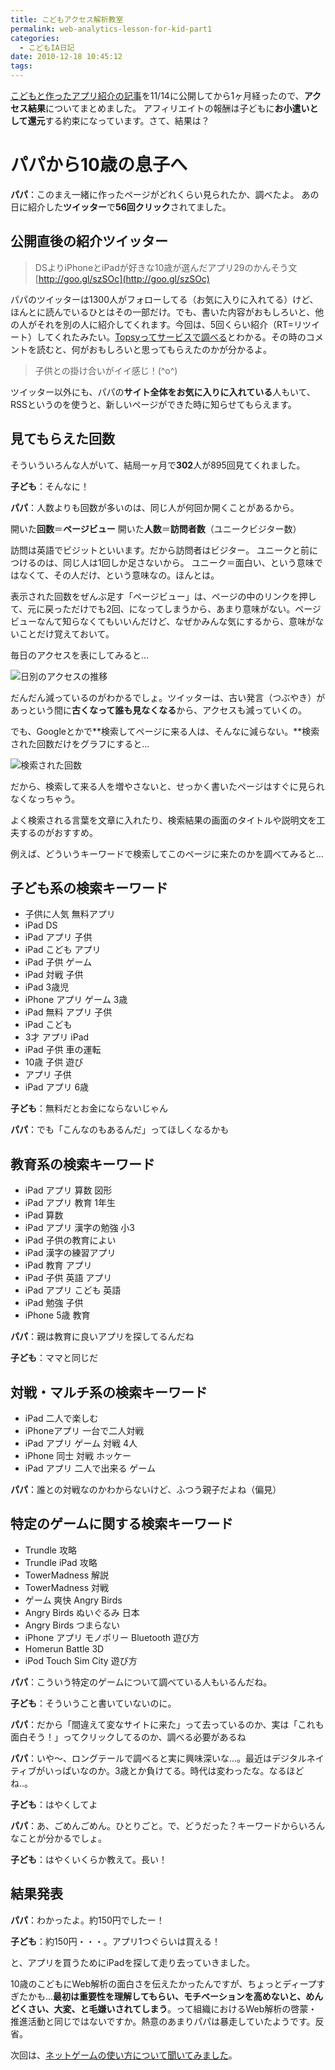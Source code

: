 ```yaml
---
title: こどもアクセス解析教室
permalink: web-analytics-lesson-for-kid-part1
categories:
  - こどもIA日記
date: 2010-12-18 10:45:12
tags:
---
```


[こどもと作ったアプリ紹介の記事](../iphone-app-for-10-year-kid/)を11/14に公開してから1ヶ月経ったので、**アクセス結果**についてまとめました。
アフィリエイトの報酬は子どもに**お小遣いとして還元**する約束になっています。さて、結果は？

# パパから10歳の息子へ

**パパ**：このまえ一緒に作ったページがどれくらい見られたか、調べたよ。
あの日に紹介した**ツイッター**で**56回クリック**されてました。

## 公開直後の紹介ツイッター

> DSよりiPhoneとiPadが好きな10歳が選んだアプリ29のかんそう文 [http://goo.gl/szSOc](http://goo.gl/szSOc)

パパのツイッターは1300人がフォローしてる（お気に入りに入れてる）けど、ほんとに読んでいるひとはその一部だけ。でも、書いた内容がおもしろいと、他の人がそれを別の人に紹介してくれます。今回は、5回くらい紹介（RT=リツイート）してくれたみたい。[Topsyってサービスで調べる](http://topsy.com/www.cms-ia.info/news/iphone-app-for-10-year-kid/)とわかる。その時のコメントを読むと、何がおもしろいと思ってもらえたのかが分かるよ。

> 子供との掛け合いがイイ感じ！(^o^)

ツイッター以外にも、パパの**サイト全体をお気に入りに入れている**人もいて、RSSというのを使うと、新しいページができた時に知らせてもらえます。

## 見てもらえた回数

そういういろんな人がいて、結局一ヶ月で**302**人が895回見てくれました。

**子ども**：そんなに！

**パパ**：人数よりも回数が多いのは、同じ人が何回か開くことがあるから。

開いた**回数**＝**ページビュー**</td>
開いた**人数**＝**訪問者数**（ユニークビジター数）

訪問は英語でビジットといいます。だから訪問者はビジター。
ユニークと前につけるのは、同じ人は1回しか足さないから。
ユニーク＝面白い、という意味ではなくて、その人だけ、という意味なの。ほんとは。

表示された回数をぜんぶ足す「ページビュー」は、ページの中のリンクを押して、元に戻っただけでも2回、になってしまうから、あまり意味がない。ページビューなんて知らなくてもいいんだけど、なぜかみんな気にするから、意味がないことだけ覚えておいて。

毎日のアクセスを表にしてみると...

![日別のアクセスの推移](/images/ia-kid/20101218-app-page-view-daily-trend.png)

だんだん減っているのがわかるでしょ。ツイッターは、古い発言（つぶやき）があっという間に**古くなって誰も見なくなる**から、アクセスも減っていくの。

でも、Googleとかで**検索してページに来る人は、そんなに減らない。**検索された回数だけをグラフにすると...

![検索された回数](/images/ia-kid/20101218-app-search-traffic.png)

だから、検索して来る人を増やさないと、せっかく書いたページはすぐに見られなくなっちゃう。

よく検索される言葉を文章に入れたり、検索結果の画面のタイトルや説明文を工夫するのがおすすめ。

例えば、どういうキーワードで検索してこのページに来たのかを調べてみると...

## 子ども系の検索キーワード

* 子供に人気 無料アプリ
* iPad DS
* iPad アプリ 子供
* iPad こども アプリ
* iPad 子供 ゲーム
* iPad 対戦 子供
* iPad 3歳児
* iPhone アプリ ゲーム 3歳
* iPad 無料 アプリ 子供
* iPad こども
* 3才 アプリ iPad
* iPad 子供 車の運転
* 10歳 子供 遊び
* アプリ 子供
* iPad アプリ 6歳

**子ども**：無料だとお金にならないじゃん

**パパ**：でも「こんなのもあるんだ」ってほしくなるかも

## 教育系の検索キーワード

* iPad アプリ 算数 図形
* iPad アプリ 教育 1年生
* iPad 算数
* iPad アプリ 漢字の勉強 小3
* iPad 子供の教育によい
* iPad 漢字の練習アプリ
* iPad 教育 アプリ
* iPad 子供 英語 アプリ
* iPad アプリ こども 英語
* iPad 勉強 子供
* iPhone 5歳 教育

**パパ**：親は教育に良いアプリを探してるんだね

**子ども**：ママと同じだ

## 対戦・マルチ系の検索キーワード

* iPad 二人で楽しむ
* iPhoneアプリ 一台で二人対戦
* iPad アプリ ゲーム 対戦 4人
* iPhone 同士 対戦 ホッケー
* iPad アプリ 二人で出来る ゲーム

**パパ**：誰との対戦なのかわからないけど、ふつう親子だよね（偏見）

## 特定のゲームに関する検索キーワード

* Trundle 攻略
* Trundle iPad 攻略
* TowerMadness 解説
* TowerMadness 対戦
* ゲーム 爽快 Angry Birds
* Angry Birds ぬいぐるみ 日本
* Angry Birds つまらない
* iPhone アプリ モノポリー Bluetooth 遊び方
* Homerun Battle 3D
* iPod Touch Sim City 遊び方

**パパ**：こういう特定のゲームについて調べている人もいるんだね。

**子ども**：そういうこと書いていないのに。

**パパ**：だから「間違えて変なサイトに来た」って去っているのか、実は「これも面白そう！」ってクリックしてるのか、調べる必要があるね

**パパ**：いや～、ロングテールで調べると実に興味深いな...。最近はデジタルネイティブがいっぱいなのか。3歳とか負けてる。時代は変わったな。なるほどね..。

**子ども**：はやくしてよ

**パパ**：あ、ごめんごめん。ひとりごと。で、どうだった？キーワードからいろんなことが分かるでしょ。

**子ども**：はやくいくらか教えて。長い！

## 結果発表

**パパ**：わかったよ。約150円でしたー！

**子ども**：約150円・・・。アプリ1つぐらいは買える！

と、アプリを買うためにiPadを探して走り去っていきました。

10歳のこどもにWeb解析の面白さを伝えたかったんですが、ちょっとディープすぎたかも...**最初は重要性を理解してもらい、モチベーションを高めないと、めんどくさい、大変、と毛嫌いされてしまう**。って組織におけるWeb解析の啓蒙・推進活動と同じではないですか。熱意のあまりパパは暴走していたようです。反省。

次回は、[ネットゲームの使い方について聞いてみました](../user-analysis-by-10-year-kid/)。